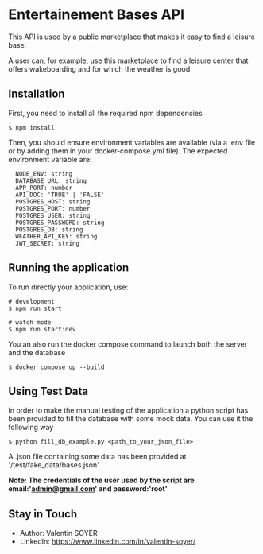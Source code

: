 
# Entertainement Bases API

This API is used by a public marketplace that makes it easy to find a leisure base.

A user can, for example, use this marketplace to find a leisure center that offers wakeboarding and for which the weather is good.

## Installation

First, you need to install all the required npm dependencies
```
$ npm install
```

Then, you should ensure environment variables are available (via a .env file or by adding them in your docker-compose.yml file).
The expected environment variable are:

```
  NODE_ENV: string
  DATABASE_URL: string
  APP_PORT: number
  API_DOC: 'TRUE' | 'FALSE'
  POSTGRES_HOST: string
  POSTGRES_PORT: number
  POSTGRES_USER: string
  POSTGRES_PASSWORD: string
  POSTGRES_DB: string
  WEATHER_API_KEY: string
  JWT_SECRET: string
```
## Running the application

To run directly your application, use:

```
# development
$ npm run start

# watch mode
$ npm run start:dev
```
You an also run the docker compose command to launch both the server and the database
```
$ docker compose up --build
```

## Using Test Data
In order to make the manual testing of the application a python script has been provided to fill the database with some mock data.
You can use it the following way

```
$ python fill_db_example.py <path_to_your_json_file>
```
A .json file containing some data has been provided at '/test/fake_data/bases.json'

**Note: The credentials of the user used by the script are email:'admin@gmail.com' and password:'root'**
## Stay in Touch
- Author: Valentin SOYER
- LinkedIn: https://www.linkedin.com/in/valentin-soyer/